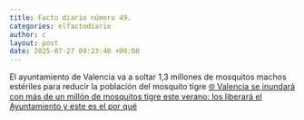 ```yaml
---
title: Facto diario número 49.
categories: elfactodiario
author: c
layout: post
date: 2025-07-27 09:23:40 +00:00
---
```

El ayuntamiento de Valencia va a soltar 1,3 millones de mosquitos machos estériles para reducir la población del mosquito tigre
[🌐 Valencia se inundará con más de un millón de mosquitos tigre este verano: los liberará el Ayuntamiento y este es el por qué](https://www.elconfidencial.com/espana/comunidad-valenciana/2024-06-05/valencia-suelta-millon-mosquitos-tigre-por-que-2mpa_3897126/)

